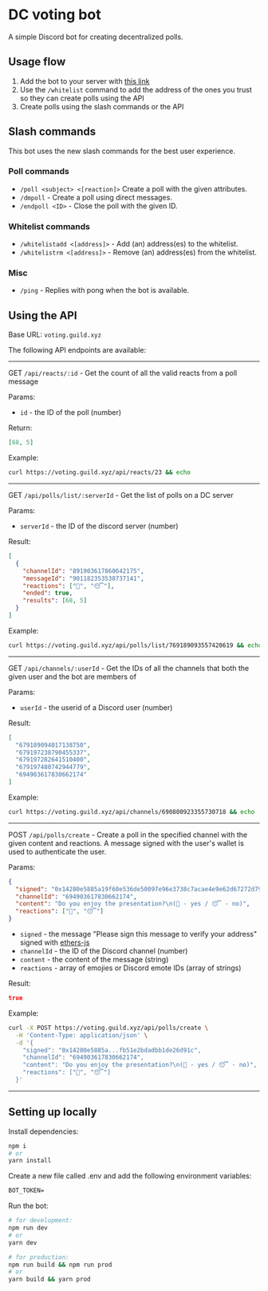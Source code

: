 # DC voting bot

A simple Discord bot for creating decentralized polls.

## Usage flow

1. Add the bot to your server with
   [this link](https://discord.com/oauth2/authorize?client_id=902873515680759808&scope=applications.commands)
1. Use the `/whitelist` command to add the address of the ones you trust
   so they can create polls using the API
1. Create polls using the slash commands or the API

## Slash commands

This bot uses the new slash commands for the best user experience.

### Poll commands

- `/poll <subject> <[reaction]>` Create a poll with the given attributes.
- `/dmpoll` - Create a poll using direct messages.
- `/endpoll <ID>` - Close the poll with the given ID.

### Whitelist commands

- `/whitelistadd <[address]>` - Add (an) address(es) to the whitelist.
- `/whitelistrm <[address]>` - Remove (an) address(es) from the whitelist.

### Misc

- `/ping` - Replies with pong when the bot is available.

## Using the API

Base URL: `voting.guild.xyz`

The following API endpoints are available:

---

GET `/api/reacts/:id` - Get the count of all the valid reacts from a poll message

Params:

- `id` - the ID of the poll (number)

Return:

```json
[68, 5]
```

Example:

```bash
curl https://voting.guild.xyz/api/reacts/23 && echo
```

---

GET `/api/polls/list/:serverId` - Get the list of polls on a DC server

Params:

- `serverId` - the ID of the discord server (number)

Result:

```json
[
  {
    "channelId": "891903617860642175",
    "messageId": "901182353538737141",
    "reactions": ["🤩", "😴"],
    "ended": true,
    "results": [68, 5]
  }
]
```

Example:

```bash
curl https://voting.guild.xyz/api/polls/list/769189093557420619 && echo
```

---

GET `/api/channels/:userId` - Get the IDs of all the channels that both the given
user and the bot are members of

Params:

- `userId` - the userid of a Discord user (number)

Result:

```json
[
  "679189094017138750",
  "679197238790455337",
  "679197282641510400",
  "679197480742944779",
  "694903617830662174"
]
```

Example:

```bash
curl https://voting.guild.xyz/api/channels/690800923355730718 && echo
```

---

POST `/api/polls/create` - Create a poll in
the specified channel with the given content and reactions. A message signed
with the user's wallet is used to authenticate the user.

Params:

```json
{
  "signed": "0x14280e5885a19f60e536de50097e96e3738c7acae4e9e62d67272d794b8127d31c03d9cd59781d4ee31fb4e1b893bd9b020ec67dfa65cfb51e2bdadbb1de26d91c",
  "channelId": "694903617830662174",
  "content": "Do you enjoy the presentation?\n(🤩 - yes / 😴 - no)",
  "reactions": ["🤩", "😴"]
}
```

- `signed` - the message "Please sign this message to verify your address"
  signed with [ethers-js](https://docs.ethers.io/v5/api/signer/#Signer-signMessage)
- `channelId` - the ID of the Discord channel (number)
- `content` - the content of the message (string)
- `reactions` - array of emojies or Discord emote IDs (array of strings)

Result:

```json
true
```

Example:

```bash
curl -X POST https://voting.guild.xyz/api/polls/create \
  -H 'Content-Type: application/json' \
  -d '{
    "signed": "0x14280e5885a...fb51e2bdadbb1de26d91c",
    "channelId": "694903617830662174",
    "content": "Do you enjoy the presentation?\n(🤩 - yes / 😴 - no)",
    "reactions": ["🤩", "😴"]
  }'
```

---

## Setting up locally

Install dependencies:

```bash
npm i
# or
yarn install
```

Create a new file called .env and add the following environment variables:

```txt
BOT_TOKEN=
```

Run the bot:

```bash
# for development:
npm run dev
# or
yarn dev

# for production:
npm run build && npm run prod
# or
yarn build && yarn prod
```
